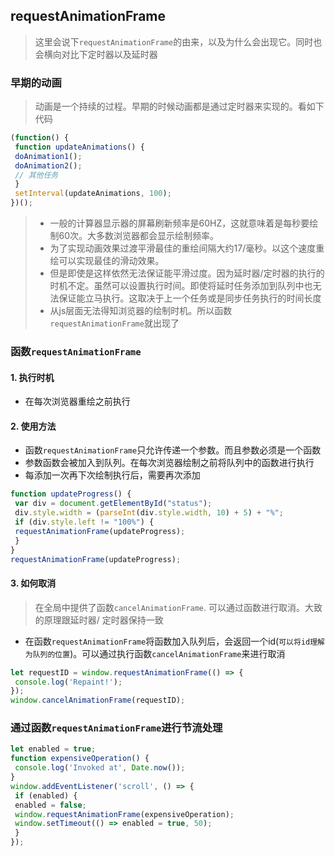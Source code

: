 ## requestAnimationFrame
> 这里会说下`requestAnimationFrame`的由来，以及为什么会出现它。同时也会横向对比下定时器以及延时器

### 早期的动画
> 动画是一个持续的过程。早期的时候动画都是通过定时器来实现的。看如下代码
```js
(function() { 
 function updateAnimations() { 
 doAnimation1(); 
 doAnimation2(); 
 // 其他任务
 } 
 setInterval(updateAnimations, 100); 
})();
```
> - 一般的计算器显示器的屏幕刷新频率是60HZ，这就意味着是每秒要绘制60次。大多数浏览器都会显示绘制频率。
> - 为了实现动画效果过渡平滑最佳的重绘间隔大约17/毫秒。以这个速度重绘可以实现最佳的滑动效果。
> - 但是即使是这样依然无法保证能平滑过度。因为延时器/定时器的执行的时机不定。虽然可以设置执行时间。即使将延时任务添加到队列中也无法保证能立马执行。这取决于上一个任务或是同步任务执行的时间长度
> - 从js层面无法得知浏览器的绘制时机。所以函数`requestAnimationFrame`就出现了

### 函数`requestAnimationFrame`
#### 1. 执行时机
- 在每次浏览器重绘之前执行
#### 2. 使用方法
- 函数`requestAnimationFrame`只允许传递一个参数。而且参数必须是一个函数
- 参数函数会被加入到队列。在每次浏览器绘制之前将队列中的函数进行执行
- 每添加一次再下次绘制执行后，需要再次添加
```js
function updateProgress() { 
 var div = document.getElementById("status"); 
 div.style.width = (parseInt(div.style.width, 10) + 5) + "%"; 
 if (div.style.left != "100%") { 
 requestAnimationFrame(updateProgress); 
 } 
} 
requestAnimationFrame(updateProgress);
```
#### 3. 如何取消
> 在全局中提供了函数`cancelAnimationFrame`. 可以通过函数进行取消。大致的原理跟延时器/ 定时器保持一致
- 在函数`requestAnimationFrame`将函数加入队列后，会返回一个id(`可以将id理解为队列的位置`)。可以通过执行函数`cancelAnimationFrame`来进行取消
```js
let requestID = window.requestAnimationFrame(() => { 
 console.log('Repaint!'); 
}); 
window.cancelAnimationFrame(requestID);
```

### 通过函数`requestAnimationFrame`进行节流处理
```js
let enabled = true; 
function expensiveOperation() { 
 console.log('Invoked at', Date.now()); 
} 
window.addEventListener('scroll', () => { 
 if (enabled) { 
 enabled = false; 
 window.requestAnimationFrame(expensiveOperation); 
 window.setTimeout(() => enabled = true, 50); 
 } 
});
```
